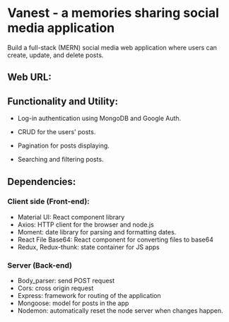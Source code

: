 # Vanest - a memories sharing social media application

Build a full-stack (MERN) social media web application where users can create, update, and delete posts. 

## Web URL:

## Functionality and Utility:

- Log-in authentication using MongoDB and Google Auth.

- CRUD for the users' posts.

- Pagination for posts displaying.

- Searching and filtering posts.

## Dependencies:

### Client side (Front-end):
- Material UI: React component library
- Axios: HTTP client for the browser and node.js
- Moment:  date library for parsing and formatting dates.
- React File Base64: React component for converting files to base64
- Redux, Redux-thunk: state container for JS apps

### Server (Back-end)

- Body_parser: send POST request
- Cors: cross origin request
- Express: framework for routing of the application
- Mongoose: model for posts in the app
- Nodemon: automatically reset the node server when changes happen.
